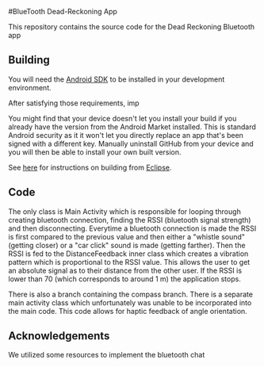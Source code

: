 #BlueTooth Dead-Reckoning App

This repository contains the source code for the Dead Reckoning Bluetooth app

## Building

You will need the [Android SDK](http://developer.android.com/sdk/index.html)
to be installed in your development environment.

After satisfying those requirements, imp

You might find that your device doesn't let you install your build if you
already have the version from the Android Market installed.  This is standard
Android security as it it won't let you directly replace an app that's been
signed with a different key.  Manually uninstall GitHub from your device and
you will then be able to install your own built version.

See [here](https://github.com/github/android/wiki/Building-From-Eclipse) for
instructions on building from [Eclipse](http://eclipse.org).

## Code
The only class is Main Activity which is responsible for looping through creating bluetooth connection, finding the RSSI (bluetooth signal strength) 
and then disconnecting. Everytime a bluetooth connection is made the RSSI is first compared to the previous value and then either a "whistle sound" (getting closer)
or a "car click" sound is made (getting farther). Then the RSSI is fed to the DistanceFeedback inner class which creates a vibration pattern which is proportional to the
RSSI value. This allows the user to get an absolute signal as to their distance from the other user. If the RSSI is lower than 70 (which corresponds to around 1 m)
the application stops.

There is also a branch containing the compass branch. There is a separate main activity class which unfortunately was unable to be 
incorporated into the main code. This code allows for haptic feedback of angle orientation.


## Acknowledgements
We utilized some resources to implement the bluetooth chat
